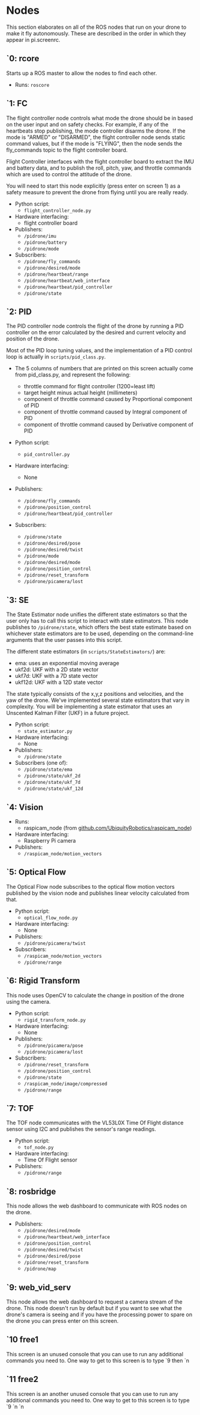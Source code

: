 # Nodes

This section elaborates on all of the ROS nodes that run on your drone to make it fly autonomously. These are described in the order in which they appear in pi.screenrc.

## \`0: rcore
Starts up a ROS master to allow the nodes to find each other.

* Runs: `roscore`

## \`1: FC
The flight controller node controls what mode the drone should be in based on the user input and on safety checks. For example, if any of the heartbeats stop publishing, the mode controller disarms the drone. If the mode is "ARMED" or "DISARMED", the flight controller node sends static command values, but if the mode is "FLYING", then the node sends the fly_commands topic to the flight controller board.

Flight Controller interfaces with the flight controller board to extract the IMU and battery data, and to publish the roll, pitch, yaw, and throttle commands which are used to control the attitude of the drone. 

You will need to start this node explicitly (press enter on screen 1) as a safety measure to prevent the drone from flying until you are really ready.

* Python script: 
    * `flight_controller_node.py`
* Hardware interfacing: 
    * flight controller board
* Publishers:
    * `/pidrone/imu`
    * `/pidrone/battery`
    * `/pidrone/mode`
* Subscribers:
    * `/pidrone/fly_commands`
    * `/pidrone/desired/mode`
    * `/pidrone/heartbeat/range`
    * `/pidrone/heartbeat/web_interface`
    * `/pidrone/heartbeat/pid_controller`
    * `/pidrone/state`

## \`2: PID
The PID controller node controls the flight of the drone by running a PID controller on the error calculated by the desired and current velocity and position of the drone.

Most of the PID loop tuning values, and the implementation of a PID control loop is actually in `scripts/pid_class.py`.

* The 5 columns of numbers that are printed on this screen actually come from pid_class.py, and represent the following:
    * throttle command for flight controller (1200=least lift)
    * target height minus actual height (millimeters)
    * component of throttle command caused by Proportional component of PID
    * component of throttle command caused by Integral component of PID
    * component of throttle command caused by Derivative component of PID


* Python script: 
    * `pid_controller.py`
* Hardware interfacing: 
    * None
* Publishers:
    * `/pidrone/fly_commands`
    * `/pidrone/position_control`
    * `/pidrone/heartbeat/pid_controller`
* Subscribers:
    * `/pidrone/state`
    * `/pidrone/desired/pose`
    * `/pidrone/desired/twist`
    * `/pidrone/mode`
    * `/pidrone/desired/mode`
    * `/pidrone/position_control`
    * `/pidrone/reset_transform`
    * `/pidrone/picamera/lost`

## \`3: SE
The State Estimator node unifies the different state estimators so that the user only has to call this script to interact with state estimators. This node publishes to `/pidrone/state`, which offers the best state estimate based on whichever state estimators are to be used, depending on the command-line arguments that the user passes into this script. 

The different state estimators (in `scripts/StateEstimators/`) are:
- ema: uses an exponential moving average
- ukf2d: UKF with a 2D state vector
- ukf7d: UKF with a 7D state vector
- ukf12d: UKF with a 12D state vector

The state typically consists of the x,y,z positions and velocities, and the yaw of the drone. We've implemented several state estimators that vary in complexity. You will be implementing a state estimator that uses an Unscented Kalman Filter (UKF) in a future project.

* Python script: 
    * `state_estimator.py`
* Hardware interfacing: 
    * None
* Publishers:
    * `/pidrone/state`
* Subscribers (one of):
    * `/pidrone/state/ema`
    * `/pidrone/state/ukf_2d`
    * `/pidrone/state/ukf_7d`
    * `/pidrone/state/ukf_12d`


## \`4: Vision

* Runs: 
    * raspicam_node (from [github.com/UbiquityRobotics/raspicam_node](https://www.github.com/UbiquityRobotics/raspicam_node))
* Hardware interfacing: 
    * Raspberry Pi camera
* Publishers:
    * `/raspicam_node/motion_vectors`

## \`5: Optical Flow
The Optical Flow node subscribes to the optical flow motion vectors published by the vision node and publishes linear velocity calculated from that.

* Python script: 
    * `optical_flow_node.py`
* Hardware interfacing: 
    * None
* Publishers:
    * `/pidrone/picamera/twist`
* Subscribers:
    * `/raspicam_node/motion_vectors`
    * `/pidrone/range`

## \`6: Rigid Transform
This node uses OpenCV to calculate the change in position of the drone using the camera.

* Python script: 
    * `rigid_transform_node.py`
* Hardware interfacing: 
    * None
* Publishers:
    * `/pidrone/picamera/pose`
    * `/pidrone/picamera/lost`
* Subscribers:
    * `/pidrone/reset_transform`
    * `/pidrone/position_control`
    * `/pidrone/state`
    * `/raspicam_node/image/compressed`
    * `/pidrone/range`

## \`7: TOF
The TOF node communicates with the VL53L0X Time Of Flight distance sensor using I2C and publishes the sensor's range readings.

* Python script: 
    * `tof_node.py`
* Hardware interfacing: 
    * Time Of Flight sensor
* Publishers:
    * `/pidrone/range`

## \`8: rosbridge
This node allows the web dashboard to communicate with ROS nodes on the drone.

* Publishers:
    * `/pidrone/desired/mode`
    * `/pidrone/heartbeat/web_interface`
    * `/pidrone/position_control`
    * `/pidrone/desired/twist`
    * `/pidrone/desired/pose`
    * `/pidrone/reset_transform`
    * `/pidrone/map`

## \`9: web_vid_serv
This node allows the web dashboard to request a camera stream of the drone. This node doesn't run by default but if you want to see what the drone's camera is seeing and if you have the processing power to spare on the drone you can press enter on this screen.

## \`10 free1
This screen is an unused console that you can use to run any additional commands you need to. One way to get to this screen is to type \`9 then \`n

## \`11 free2
This screen is an another unused console that you can use to run any additional commands you need to. One way to get to this screen is to type \`9  \`n \`n


